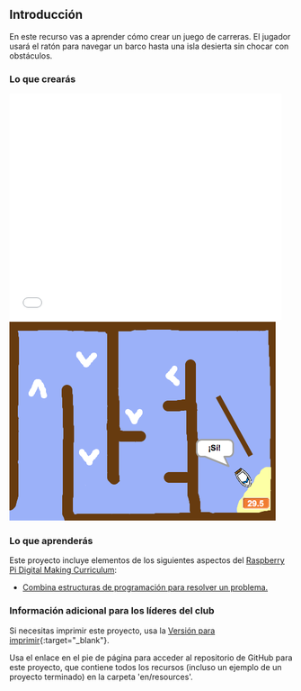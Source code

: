## Introducción

En este recurso vas a aprender cómo crear un juego de carreras. El jugador usará el ratón para navegar un barco hasta una isla desierta sin chocar con obstáculos.

### Lo que crearás

<div class="scratch-preview">
<iframe allowtransparency="true" width="485" height="402" src="//scratch.mit.edu/projects/embed/218103160/?autostart=false" frameborder="0"></iframe>
  <img src="images/boat-final.png">
</div>

### Lo que aprenderás

Este proyecto incluye elementos de los siguientes aspectos del [Raspberry Pi Digital Making Curriculum](http://rpf.io/curriculum):

+ [Combina estructuras de programación para resolver un problema.](https://www.raspberrypi.org/curriculum/programming/builder)

### Información adicional para los líderes del club

Si necesitas imprimir este proyecto, usa la [Versión para imprimir](https://projects.raspberrypi.org/es-ES/projects/boat-race/print){:target="_blank"}.

Usa el enlace en el pie de página para acceder al repositorio de GitHub para este proyecto, que contiene todos los recursos (incluso un ejemplo de un proyecto terminado) en la carpeta 'en/resources'.
